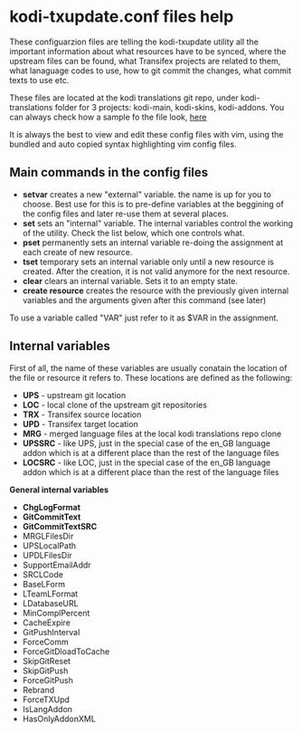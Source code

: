 kodi-txupdate.conf files help
=============================

These configuarzion files are telling the kodi-txupdate utility all the important information about what resources have to be synced, where the upstream files can be found, what Transifex projects are related to them, what lanaguage codes to use, how to git commit the changes, what commit texts to use etc.

These files are located at the kodi translations git repo, under kodi-translations folder for 3 projects: kodi-main, kodi-skins, kodi-addons.
You can always check how a sample fo the file look, [here](https://github.com/xbmc/translations/blob/master/kodi-translations/kodi-skins/kodi-txupdate.conf)

It is always the best to view and edit these config files with vim, using the bundled and auto copied syntax highlighting vim config files.

## Main commands in the config files
* **setvar** creates a new "external" variable. the name is up for you to choose. Best use for this is to pre-define variables at the beggining of the config files and later re-use them at several places.
* **set** sets an "internal" variable. The internal variables control the working of the utility. Check the list below, which one controls what.
* **pset** permanently sets an internal variable re-doing the assignment at each create of new resource.
* **tset** temporary sets an internal variable only until a new resource is created. After the creation, it is not valid anymore for the next resource.
* **clear** clears an internal variable. Sets it to an empty state.
* **create resource** creates the resource with the previously given internal variables and the arguments given after this command (see later)

To use a variable called "VAR" just refer to it as $VAR in the assignment.

## Internal variables

First of all, the name of these variables are usually conatain the location of the file or resource it refers to.
These locations are defined as the following:
* **UPS** - upstream git location
* **LOC** - local clone of the upstream git repositories
* **TRX** - Transifex source location
* **UPD** - Transifex target location
* **MRG** - merged language files at the local kodi translations repo clone
* **UPSSRC** - like UPS, just in the special case of the en_GB language addon which is at a different place than the rest of the language files
* **LOCSRC** - like LOC, just in the special case of the en_GB language addon which is at a different place than the rest of the language files

**General internal variables**

* **ChgLogFormat**
* **GitCommitText**
* **GitCommitTextSRC**
* MRGLFilesDir
* UPSLocalPath
* UPDLFilesDir
* SupportEmailAddr
* SRCLCode
* BaseLForm
* LTeamLFormat
* LDatabaseURL
* MinComplPercent
* CacheExpire
* GitPushInterval
* ForceComm
* ForceGitDloadToCache
* SkipGitReset
* SkipGitPush
* ForceGitPush
* Rebrand
* ForceTXUpd
* IsLangAddon
* HasOnlyAddonXML


